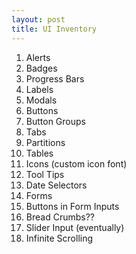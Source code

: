 ```yaml
---
layout: post
title: UI Inventory
---
```


  1. Alerts
  2. Badges
  3. Progress Bars
  4. Labels
  5. Modals
  6. Buttons
  7. Button Groups
  8. Tabs
  9. Partitions
  10. Tables
  11. Icons (custom icon font)
  12. Tool Tips
  13. Date Selectors
  14. Forms
  15. Buttons in Form Inputs
  16. Bread Crumbs??
  17. Slider Input (eventually)
  18. Infinite Scrolling 

